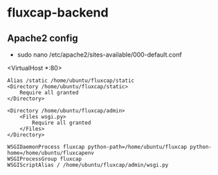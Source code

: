 # fluxcap-backend

## Apache2 config

- sudo nano /etc/apache2/sites-available/000-default.conf

<VirtualHost \*:80>

    Alias /static /home/ubuntu/fluxcap/static
    <Directory /home/ubuntu/fluxcap/static>
        Require all granted
    </Directory>

    <Directory /home/ubuntu/fluxcap/admin>
        <Files wsgi.py>
            Require all granted
        </Files>
    </Directory>

    WSGIDaemonProcess fluxcap python-path=/home/ubuntu/fluxcap python-home=/home/ubuntu/fluxcapenv
    WSGIProcessGroup fluxcap
    WSGIScriptAlias / /home/ubuntu/fluxcap/admin/wsgi.py

</VirtualHost>

